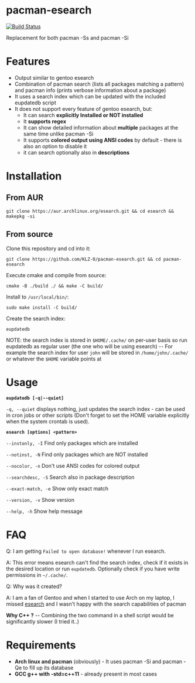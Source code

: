 # pacman-esearch

[![Build Status](https://travis-ci.org/KLZ-0/pacman-esearch.svg?branch=master)](https://travis-ci.org/KLZ-0/pacman-esearch)

Replacement for both pacman -Ss and pacman -Si

# Features

- Output similar to gentoo esearch
- Combination of pacman search (lists all packages matching a pattern) and pacman info (prints verbose information about a package)
- It uses a search index which can be updated with the included eupdatedb script
- It does not support every feature of gentoo esearch, but:
  - It can search **explicitly Installed or NOT installed**
  - It **supports regex**
  - It can show detailed information about **multiple** packages at the same time unlike pacman -Si
  - It supports **colored output using ANSI codes** by default - there is also an option to disable it
  - it can search optionally also in **descriptions**

# Installation

## From AUR

`git clone https://aur.archlinux.org/esearch.git && cd esearch && makepkg -si`

## From source

Clone this repository and cd into it:

`git clone https://github.com/KLZ-0/pacman-esearch.git && cd pacman-esearch`


Execute cmake and compile from source:

`cmake -B ./build ./ && make -C build/`

Install to `/usr/local/bin/`:

`sudo make install -C build/`

Create the search index:

`eupdatedb`

NOTE: the search index is stored in `$HOME/.cache/` on per-user basis so run eupdatedb as regular user (the one who will be using esearch) -- For example the search index for user `john` will be stored in `/home/john/.cache/` or whatever the `$HOME` variable points at

# Usage

**`eupdatedb [-q|--quiet]`**

`-q, --quiet`     displays nothing, just updates the search index - can be used in cron jobs or other scripts (Don't forget to set the HOME variable explicitly when the system crontab is used).


**`esearch [options] <pattern>`**

`--instonly, -I` Find only packages which are installed

`--notinst, -N` Find only packages which are NOT installed

`--nocolor, -n` Don't use ANSI codes for colored output

`--searchdesc, -S` Search also in package description

`--exact-match, -e` Show only exact match

`--version, -v` Show version

`--help, -h` Show help message

# FAQ

Q: I am getting `Failed to open database!` whenever I run esearch.

A: This error means esearch can't find the search index, check if it exists in the desired location or run `eupdatedb`. Optionally check if you have write permissions in `~/.cache/`.

Q: Why was it created?

A: I am a fan of Gentoo and when I started to use Arch on my laptop, I missed [esearch](https://github.com/fuzzyray/esearch) and I wasn't happy with the search capabilities of pacman

**Why C++ ?** -- Combining the two command in a shell script would be significantly slower (I tried it..)

# Requirements
- **Arch linux and pacman** (obviously) - It uses pacman -Si and pacman -Qe to fill up its database
- **GCC g++ with -std=c++11** - already present in most cases
